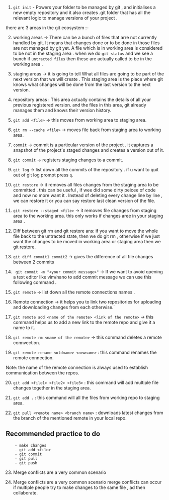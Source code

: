 1. `git init` - Powers your folder to be managed by git , and initialises a new empty repository and 
it also creates .git folder that has all the relevant logic to manage versions
of your project .

there are 3 areas in the git ecosystem :-

2. working areas -> There can be a bunch of files that arre not currently handled by git.
It means that changes done or to be done in those files are not managed by git yet. A file 
which is in working area is considered to be not in the staging area . when we do `git status`
and we see a bunch if `untracted files` then these are actually called to be in the working area .

3. staging areas -> it is going to tell 
What all files are going to be part of the next version that we will create . 
This staging area is the place where git knows what changes will be done from the last version to the next
version.

4. repository areas : This area actually contains the details of all your previous registered version.
and the files in this area, git already manages them and knows their version history.


5. `git add <file>` -> this moves from working area to staging area.

6. `git rm --cache <file>` -> moves file back from staging area to working area.

7. `commit` -> commit is a particular version of the project . it captures a snapshot of the project`s staged changes and creates a 
version out of it.

8. `git commit` -> registers staging changes to a commit.

9. `git log` -> list down all the commits of the repository . if u want to quit out of git log prompt press `q`.

10. `git restore` -> it removes all files changes from the staging area to be committed . this can be useful , if wee did some dirty peicee of code 
and now no more want it . Instead of deleting every change line by line , we can restore it or you can say restore last clean version of the file.

11. `git restore --staged <file>` -> it removes file changes from staging area to the working area. 
this only works if changes aree in your staging area .

12. Diff between git rm and git restore
ans: if you want to move the whole file back to the untracted state, then we do git rm , otherwise if we just want the changes to be moved
in working area or staging area then we git restore.

13. `git diff commit1 commit2` -> gives the difference of all file changes between 2 commits

14. ` git commit -m "<your commit message>"` -> If we want to avoid opening a text editor like vim/nano to add commit message we can use this 
following command .

15. `git remote` -> list down all the remote connections names .

16. Remote connection -> it helps you to link two repositories for uploading and downloading changes from each otherwise.`

17. `git remote add <name of the remote> <link of the remote>` -> this command helps us to add a new link to the remote repo and give it a name to it.

18. `git remote rm <name of the remote>` -> this command deletes a remote connvection.

19. `git remote rename <oldname> <newname>` : this command renames the remote connection.

Note: the name of the remote connection is always used to establish communication between the repos.

20. `git add <file1> <file2> <file3>` : this command will add multiple file changes together in the staging area.

21. `git add .` : this command will all the files from working repo to staging area.

22. `git pull <remote name> <branch name>` : downloads latest changes from the branch of the mentioned remote in your local repo.


## Recommended practice to do

        - make changes
        - git add <file>
        - git commit
        - git pull
        - git push

23. Merge conflicts are a very common scenario 

23. Merge conflicts are a very common scenario 
merge conflicts can occur if multiple people try to make changes to the same file , ad then collaborate.


